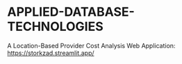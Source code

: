# APPLIED-DATABASE-TECHNOLOGIES

A Location-Based Provider Cost Analysis Web Application: https://storkzad.streamlit.app/ 
